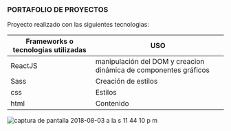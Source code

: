 ### PORTAFOLIO DE PROYECTOS ###

Proyecto realizado con las siguientes tecnologias:

| Frameworks o tecnologías utilizadas | USO |
| ------------- | ------------- |
| ReactJS | manipulación del DOM y creacion dinámica de componentes gráficos |
| Sass  | Creación de estilos  |
| css  | Estilos  |
| html  | Contenido |


![captura de pantalla 2018-08-03 a la s 11 44 10 p m](https://user-images.githubusercontent.com/17281733/43672601-32a14264-9777-11e8-9b5d-dd3ad79639c0.png)
